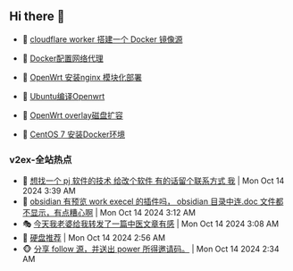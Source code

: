 ## Hi there 👋

<!--
**dkyg666/dkyg666** is a ✨ _special_ ✨ repository because its `README.md` (this file) appears on your GitHub profile.

Here are some ideas to get you started:

- 🔭 I’m currently working on ...
- 🌱 I’m currently learning ...
- 👯 I’m looking to collaborate on ...
- 🤔 I’m looking for help with ...
- 💬 Ask me about ...
- 📫 How to reach me: ...
- 😄 Pronouns: ...
- ⚡ Fun fact: ...
-->

<!-- BLOG-POST-LIST:START -->
- 🦩 [cloudflare worker 搭建一个 Docker 镜像源](http://blog.1996099.xyz/archives/cloudflare-worker-da-jian-yi-ge-docker-jing-xiang-zhan) 

- 🚦 [Docker配置网络代理](http://blog.1996099.xyz/archives/dockerpei-zhi-wang-luo-dai-li) 

- 🫶 [OpenWrt 安装nginx 模块化部署](http://blog.1996099.xyz/archives/openwrt-an-zhuang-nginx-mo-kuai-hua-bu-shu) 

- 🦄 [Ubuntu编译Openwrt](http://blog.1996099.xyz/archives/ubuntuzi-bian-yi-openwrt) 

- 🐻 [OpenWrt overlay磁盘扩容](http://blog.1996099.xyz/archives/openwrt-overlay) 

- 🤖 [CentOS 7 安装Docker环境](http://blog.1996099.xyz/archives/centos-docker) 
<!-- BLOG-POST-LIST:END -->

### v2ex-全站热点
<!-- v2ex:START -->
- 🥸 [想找一个 pj 软件的技术 给改个软件 有的话留个联系方式 我](https://www.v2ex.com/t/1080028#reply7) | Mon Oct 14 2024 3:39 AM
- 🤗 [obsidian 有预览 work execel 的插件吗， obsidian 目录中连.doc 文件都不显示，有点糟心啊](https://www.v2ex.com/t/1080004#reply2) | Mon Oct 14 2024 3:12 AM
- 🎭 [今天我老婆给我转发了一篇中医文章有感](https://www.v2ex.com/t/1079998#reply32) | Mon Oct 14 2024 3:08 AM
- 🥷 [硬盘推荐](https://www.v2ex.com/t/1079993#reply6) | Mon Oct 14 2024 2:56 AM
- 🐵 [分享 follow 源，并送出 power 所得邀请码。](https://www.v2ex.com/t/1079980#reply16) | Mon Oct 14 2024 2:34 AM<!-- v2ex:END -->

